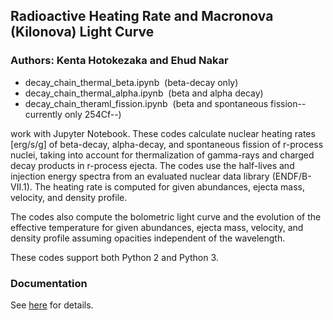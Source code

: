 ## Radioactive Heating Rate and Macronova (Kilonova) Light Curve
### Authors: Kenta Hotokezaka and Ehud Nakar


- decay_chain_thermal_beta.ipynb     &nbsp;(beta-decay only)
- decay_chain_thermal_alpha.ipynb    &nbsp;(beta and alpha decay)
- decay_chain_theraml_fission.ipynb  &nbsp;(beta and spontaneous fission--currently only 254Cf--)

work with Jupyter Notebook. These codes calculate nuclear heating rates [erg/s/g]  of beta-decay, alpha-decay, and spontaneous fission of r-process nuclei, taking into account for thermalization of gamma-rays and charged decay products in r-process ejecta. The codes use the half-lives and injection energy spectra from an evaluated nuclear data library (ENDF/B-VII.1). The heating rate is computed for given abundances, ejecta mass, velocity, and density profile.

The codes also compute the bolometric light curve and the evolution of the effective temperature for given abundances, ejecta mass, velocity, and density profile assuming opacities independent of the wavelength.


These codes support both Python 2 and Python 3.


### Documentation
See [here](http://github.com/hotokezaka/HeatingRate) for details.
